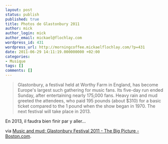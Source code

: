 ```yaml
---
layout: post
status: publish
published: true
title: Photos de Glastonbury 2011
author: mick
author_login: mick
author_email: mickael@flochlay.com
wordpress_id: 431
wordpress_url: http://morningcoffee.mickaelflochlay.com/?p=431
date: 2011-06-29 14:11:19.000000000 +02:00
categories:
- Musique
tags: []
comments: []
---
```

<blockquote>Glastonbury, a festival held at Worthy Farm in England, has become Europe's largest such gathering for music fans. Its five-day run ended Sunday, after entertaining nearly 175,000 fans. Heavy rain and mud greeted the attendees, who paid 195 pounds (about $310) for a basic ticket compared to the 1 pound when the show began in 1970. The next festival will take place in 2013.</blockquote>
En 2013, il faudra bien finir par y aller...

via <a href="http://www.boston.com/bigpicture/2011/06/music_and_mud_glastonbury_fest.html">Music and mud: Glastonbury Festival 2011 - The Big Picture - Boston.com</a>.
